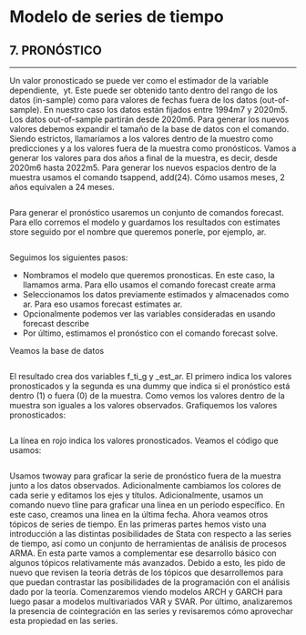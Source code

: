 # Modelo de series de tiempo

## 7.  PRONÓSTICO
---------------------------------

Un valor pronosticado se puede ver como el estimador de la variable dependiente, ![]() yt. Este puede ser obtenido tanto dentro del rango de los datos (in-sample) como para valores de fechas fuera de los datos (out-of-sample).
En nuestro caso los datos están fijados entre 1994m7 y 2020m5. Los datos out-of-sample partirán desde 2020m6. Para generar los nuevos valores debemos expandir el tamaño de la base de datos con el comando. Siendo estrictos, llamaríamos a los valores dentro de la muestro como predicciones y a los valores fuera de la muestra como pronósticos.
Vamos a generar los valores para dos años a final de la muestra, es decir, desde 2020m6 hasta 2022m5. Para generar los nuevos espacios dentro de la muestra usamos el comando tsappend, add(24). Cómo usamos meses, 2 años equivalen a 24 meses.

![]()

Para generar el pronóstico usaremos un conjunto de comandos forecast. Para ello corremos el modelo y guardamos los resultados con estimates store seguido por el nombre que queremos ponerle, por ejemplo, ar. 

```
```

Seguimos los siguientes pasos:
- Nombramos el modelo que queremos pronosticas. En este caso, la llamamos arma. Para ello usamos el comando forecast create arma 
- Seleccionamos los datos previamente estimados y almacenados como ar. Para eso usamos forecast estimates ar.
- Opcionalmente podemos ver las variables consideradas en usando forecast describe
- Por último, estimamos el pronóstico con el comando forecast solve.

Veamos la base de datos

![]()

El resultado crea dos variables f_ti_g y _est_ar. El primero indica los valores pronosticados y la segunda es una dummy que indica si el pronóstico está dentro (1) o fuera (0) de la muestra. Como vemos los valores dentro de la muestra son iguales a los valores observados.
Grafiquemos los valores pronosticados:

![]()

La línea en rojo indica los valores pronosticados. Veamos el código que usamos:

```
```

Usamos twoway para graficar la serie de pronóstico fuera de la muestra junto a los datos observados. Adicionalmente cambiamos los colores de cada serie y editamos los ejes y títulos. Adicionalmente, usamos un comando nuevo tline para graficar una linea en un periodo específico. En este caso, creamos una linea en la última fecha.
Ahora veamos otros tópicos de series de tiempo. En las primeras partes hemos visto una introducción a las distintas posibilidades de Stata con respecto a las series de tiempo, así como un conjunto de herramientas de análisis de procesos ARMA. En esta parte vamos a complementar ese desarrollo básico con algunos tópicos relativamente más avanzados. Debido a esto, les pido de nuevo que revisen la teoría detrás de los tópicos que desarrollemos para que puedan contrastar las posibilidades de la programación con el análisis dado por la teoría. 
Comenzaremos viendo modelos ARCH y GARCH para luego pasar a modelos multivariados VAR y SVAR. Por último, analizaremos la presencia de cointegración en las series y revisaremos cómo aprovechar esta propiedad en las series.